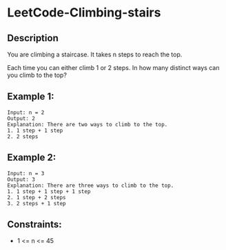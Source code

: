 # LeetCode-Climbing-stairs


## Description 

You are climbing a staircase. It takes n steps to reach the top.

Each time you can either climb 1 or 2 steps. In how many distinct ways can you climb to the top?

 
## Example 1:

```
Input: n = 2
Output: 2
Explanation: There are two ways to climb to the top.
1. 1 step + 1 step
2. 2 steps

```
## Example 2:

```
Input: n = 3
Output: 3
Explanation: There are three ways to climb to the top.
1. 1 step + 1 step + 1 step
2. 1 step + 2 steps
3. 2 steps + 1 step

```


## Constraints:

* 1 <= n <= 45
